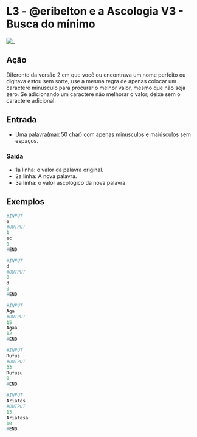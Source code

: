 # L3 - @eribelton e a Ascologia V3 - Busca do mínimo

![_](cover.jpg)

## Ação

Diferente da versão 2 em que você ou encontrava um nome perfeito ou digitava estou sem sorte, use a mesma regra de apenas colocar um caractere minúsculo para procurar o melhor valor, mesmo que não seja zero. Se adicionando um caractere não melhorar o valor, deixe sem o caractere adicional.

## Entrada

* Uma palavra(max 50 char) com apenas minusculos e maiúsculos sem espaços.

### Saida

* 1a linha: o valor da palavra original.
* 2a linha: A nova palavra.
* 3a linha: o valor ascológico da nova palavra.

## Exemplos

``` py
#INPUT
e
#OUTPUT
1
ec
0
#END

#INPUT
d
#OUTPUT
0
d
0
#END

#INPUT
Aga
#OUTPUT
15
Agaa
12
#END

#INPUT
Rufus
#OUTPUT
33
Rufusu
0
#END

#INPUT
Ariates
#OUTPUT
13
Ariatesa
10
#END
```
